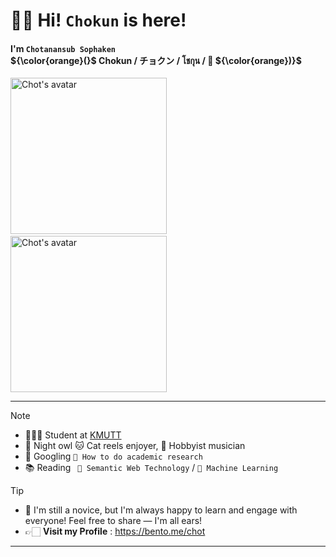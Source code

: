 
# 👋🏻 Hi! `Chokun` is here!

####  I'm `Chotanansub Sophaken`<br> ${\color{orange}(}$ Chokun / チョクン / โชกุน / 🐼 ${\color{orange})}$ 



<div>
    <img a="sussy" width="250" alt="Chot's avatar" src="img/chotanansub-sus.gif" "/>
    &nbsp;&nbsp;&nbsp;&nbsp;&nbsp;
    <img a="sussy" width="250" alt="Chot's avatar" src="img/cpe_kmutt.gif"/>
</div>

<!---
<img a="sussy" align="right" height="150" width="120" alt="Chot's avatar" 
src="https://static.wikia.nocookie.net/among-us-wiki/images/4/43/Orange.png/revision/latest?cb=20211122214800"/>
-->

---
> [!NOTE]  
> -  🧑🏻‍💻 Student at [KMUTT](https://www.kmutt.ac.th/en) 
> -  🦉 Night owl 🐱 Cat reels enjoyer, 🎸 Hobbyist musician
> -  🔎 Googling `📝 How to do academic research` 
> -  📚 Reading   ` 🧠 Semantic Web Technology` / `🤖 Machine Learning`

> [!TIP]
> - 🐣 I'm still a novice, but I'm always happy to learn and engage with everyone! Feel free to share — I'm all ears!
> - 👉🏻 **Visit my Profile** : https://bento.me/chot

---


